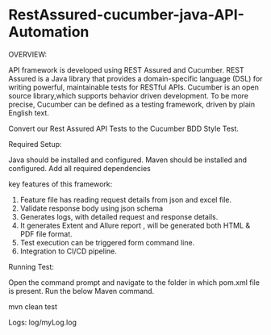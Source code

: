 # RestAssured-cucumber-java-API-Automation

OVERVIEW:

API framework is developed using REST Assured and Cucumber. REST Assured is a Java library that provides a domain-specific language (DSL) for writing powerful, 
maintainable tests for RESTful APIs. Cucumber is an open source library,which supports behavior driven development. To be more precise, 
Cucumber can be defined as a testing framework, driven by plain English text. 

Convert our Rest Assured API Tests to the Cucumber BDD Style Test.

Required Setup:

Java should be installed and configured.
Maven should be installed and configured.
Add all required dependencies


key features of this framework:
1. Feature file has reading request details from json and excel file.
2. Validate response body using json schema
3. Generates logs, with detailed request and response details.
4. It generates Extent and Allure report , will be generated both HTML & PDF file format.
5. Test execution can be triggered form command line.
6. Integration to CI/CD pipeline.

Running Test:

Open the command prompt and navigate to the folder in which pom.xml file is present. Run the below Maven command.

mvn clean test

Logs:
log/myLog.log
